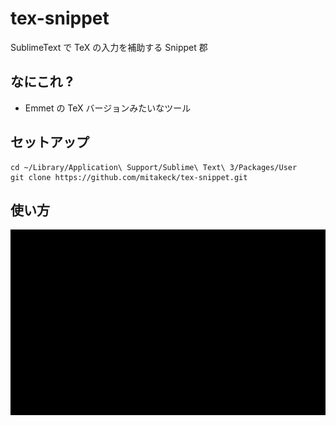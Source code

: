 # tex-snippet
SublimeText で TeX の入力を補助する Snippet 郡

## なにこれ ?

- Emmet の TeX バージョンみたいなツール

## セットアップ

```
cd ~/Library/Application\ Support/Sublime\ Text\ 3/Packages/User 
git clone https://github.com/mitakeck/tex-snippet.git
```

## 使い方

![demo.gif](demo.gif)
